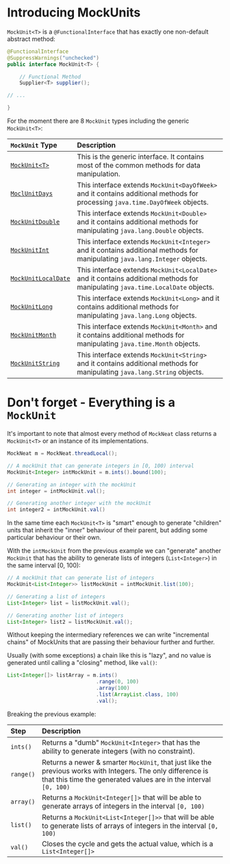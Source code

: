 # Introducing MockUnits

`MockUnit<T>` is a `@FunctionalInterface` that has exactly one non-default abstract method:

```java
@FunctionalInterface
@SuppressWarnings("unchecked")
public interface MockUnit<T> {

    // Functional Method
    Supplier<T> supplier();

// ...

}
```

For the moment there are 8 `MockUnit` types including the generic `MockUnit<T>`:

| `MockUnit` Type | Description |
|:----------------|:------------|
|[`MockUnit<T>`](https://github.com/nomemory/mockneat/wiki/MockUnit)| This is the generic interface. It contains most of the common methods for data manipulation. |
|[`MoclUnitDays`](none) | This interface extends `MockUnit<DayOfWeek>` and it contains additional methods for processing `java.time.DayOfWeek` objects. |
|[`MockUnitDouble`](none) | This interface extends `MockUnit<Double>` and it contains additional methods for manipulating `java.lang.Double` objects. |
|[`MockUnitInt`](none) | This interface extends `MockUnit<Integer>` and it contains additional methods for manipulating `java.lang.Integer` objects. |
|[`MockUnitLocalDate`](none) | This interface extends `MockUnit<LocalDate>` and it contains additional methods for manipulating `java.time.LocalDate` objects. |
|[`MockUnitLong`](none) | This interface extends `MockUnit<Long>` and it contains additional methods for manipulating `java.lang.Long` objects. |
|[`MockUnitMonth`](none) | This interface extends `MockUnit<Month>` and it contains additional methods for manipulating `java.time.Month` objects. |
|[`MockUnitString`](none) | This interface extends `MockUnit<String>` and it contains additional methods for manipulating `java.lang.String` objects. |


# Don't forget - Everything is a `MockUnit`

It's important to note that almost every method of `MockNeat` class returns a `MockUnit<T>` or an instance of its implementations. 

```java
MockNeat m = MockNeat.threadLocal();

// A mockUnit that can generate integers in [0, 100) interval
MockUnit<Integer> intMockUnit = m.ints().bound(100);

// Generating an integer with the mockUnit
int integer = intMockUnit.val();

// Generating another integer with the mockUnit
int integer2 = intMockUnit.val()
```

In the same time each `MockUnit<T>` is "smart" enough to generate "children" units that inherit the "inner" behaviour of their parent, but adding some particular behaviour or their own. 

With the `intMockUnit` from the previous example we can "generate" another `MockUnit` that has the ability to generate lists of integers (`List<Integer>`) in the same interval [0, 100):

```java
// A mockUnit that can generate list of integers
MockUnit<List<Integer>> listMockUnit = intMockUnit.list(100);

// Generating a list of integers
List<Integer> list = listMockUnit.val();

// Generating another list of integers
List<Integer> list2 = listMockUnit.val();
```

Without keeping the intermediary references we can write "incremental chains" of MockUnits that are passing their behaviour further and further. 

Usually (with some exceptions) a chain like this is "lazy", and no value is generated until calling a "closing" method, like `val()`:

```java
List<Integer[]> listArray = m.ints() 
                             .range(0, 100)
                             .array(100)
                             .list(ArrayList.class, 100)
                             .val();
```

Breaking the previous example:

| Step | Description |
|:-------- |:------- |
| `ints()` | Returns a "dumb" `MockUnit<Integer>` that has the ability to generate integers (with no constraint). |
|`range()` | Returns a newer & smarter `MockUnit`, that just like the previous works with Integers. The only difference is that this time the generated values are in the interval `[0, 100)` |
|`array()` | Returns a `MockUnit<Integer[]>` that will be able to generate arrays of integers in the interval `[0, 100)` |
|`list()` | Returns a `MockUnit<List<Integer[]>>` that will be able to generate lists of arrays of integers in the interval `[0, 100)` |
|`val()` | Closes the cycle and gets the actual value, which is a `List<Integer[]>` |
